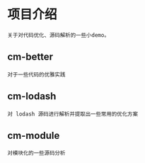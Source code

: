 # 项目介绍

    关于对代码优化、源码解析的一些小demo。

## cm-better

    对于一些代码的优雅实践

## cm-lodash

    对 lodash 源码进行解析并提取出一些常用的优化方案

## cm-module

    对模块化的一些源码分析
